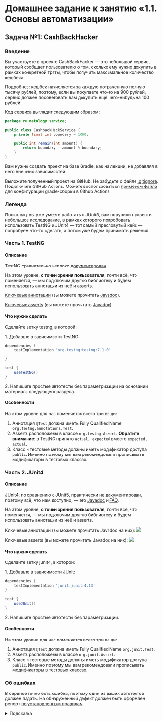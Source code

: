 # Домашнее задание к занятию «1.1. Основы автоматизации»

## Задача №1: CashBackHacker

### Введение

Вы участвуете в проекте CashBackHacker — это небольшой сервис, который сообщает пользователю о том, сколько ему нужно докупить в рамках конкретной траты, чтобы получить максимальное количество кешбека.

Подробнее: кешбек начисляется за каждую потраченную полную тысячу рублей, поэтому, если вы покупаете что-то на 900 рублей, сервис должен посоветовать вам докупить ещё чего-нибудь на 100 рублей.

Код сервиса выглядит следующим образом:

```java
package ru.netology.service;

public class CashbackHackService {
    private final int boundary = 1000;

    public int remain(int amount) {
        return boundary - amount % boundary;
    }
}
```

Вам нужно создать проект на базе Gradle, как на лекции, не добавляя в него внешних зависимостей.

Выложите полученный проект на GitHub. Не забудьте о файле [.gitignore](../.gitignore). Подключите GitHub Actions. Можете воспользоваться [примером файла](./gradle.yml) для конфигурации gradle-сборки в Github Actions.

### Легенда

Поскольку вы уже умеете работать с JUnit5, вам поручили провести небольшое исследование, в рамках которого попробовать использовать TestNG и JUnit4 — тот самый пресловутый кейс — попробуем что-то сделать, а потом уже будем принимать решения.

### Часть 1. TestNG

#### Описание

TestNG сравнительно неплохо [документирован](https://testng.org/#_testng_documentation).

На этом уровне, **с точки зрения пользователя**, почти всё, что поменяется, — мы подключим другую библиотеку и будем использовать аннотации из неё и asserts.

[Ключевые аннотации](https://testng.org/#_annotations) (вы можете прочитать [Javadoc](https://www.javadoc.io/doc/org.testng/testng/7.1.0/org/testng/annotations/package-summary.html)).

[Ключевые asserts](https://testng.org/#_success_failure_and_assert) (вы можете прочитать [Javadoc](https://www.javadoc.io/doc/org.testng/testng/7.1.0/org/testng/asserts/package-summary.html)).

#### Что нужно сделать

Сделайте ветку testng, в которой:

1\. Добавьте в зависимости TestNG:
```groovy
dependencies {
    testImplementation 'org.testng:testng:7.1.0'

}

test {
    useTestNG()
}
```

2\. Напишите простые автотесты без параметризации на основании материала следующего раздела.

#### Особенности

На этом уровне для нас поменяется всего три вещи:
1. Аннотация `@Test` должна иметь Fully Qualified Name `org.testng.annotations.Test`.
2. Asserts расположены в классе `org.testng.Assert`. **Обратите внимание**: в TestNG принято `actual, expected` вместо `expected, actual`.
3. Класс и тестовые методы должны иметь модификатор доступа `public`. Именно поэтому мы вам рекомендовали прописывать модификаторы в тестовых классах.

### Часть 2. JUnit4

#### Описание

JUnit4, по сравнению с JUnit5, практически не документирован, поэтому всё, что нам доступно, — это [Javadoc](https://junit.org/junit4/javadoc/latest/index.html) и [FAQ](https://junit.org/junit4/faq.html).

На этом уровне, **с точки зрения пользователя**, почти всё, что поменяется, — мы подключим другую библиотеку и будем использовать аннотации из неё и asserts.

Ключевые аннотации (вы можете прочитать Javadoc на них):
![](pic/junit4-annotations.png)

Ключевые asserts (вы можете прочитать Javadoc на них):
![](pic/junit4-asserts.png)


#### Что нужно сделать

Сделайте ветку junit4, в которой:

1\. Добавьте в зависимости JUnit:
```groovy
dependencies {
    testImplementation 'junit:junit:4.13'
}

test {
    useJUnit()
}
```

2\. Напишите простые автотесты без параметризации.

#### Особенности

На этом уровне для нас поменяется всего три вещи:
1. Аннотация `@Test` должна иметь Fully Qualified Name `org.junit.Test`.
2. Asserts расположены в классе `org.junit.Assert`.
3. Класс и тестовые методы должны иметь модификатор доступа `public`. Именно поэтому мы вам рекомендовали прописывать модификаторы в тестовых классах.

### Об ошибках

В сервисе точно есть ошибка, поэтому один из ваших автотестов должен падать. На обнаруженный дефект должен быть оформлен репорт [по установленным правилам](../report-requirements.md)

<details>
    <summary>Подсказка</summary>

    Если пользователь купил ровно на 1000 рублей, то приложение не должно ему говорить, что нужно купить ещё на 1000.
</details>
